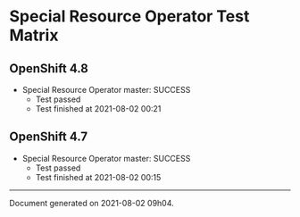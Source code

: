 
Special Resource Operator Test Matrix
=====================================

OpenShift 4.8
-------------


* Special Resource Operator master: SUCCESS
  - Test passed
  - Test finished at 2021-08-02 00:21

OpenShift 4.7
-------------


* Special Resource Operator master: SUCCESS
  - Test passed
  - Test finished at 2021-08-02 00:15


---
Document generated on 2021-08-02 09h04.
